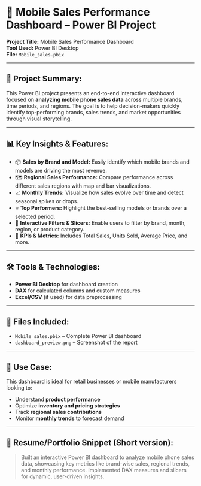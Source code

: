 # 📱 Mobile Sales Performance Dashboard – Power BI Project

**Project Title:** Mobile Sales Performance Dashboard  
**Tool Used:** Power BI Desktop  
**File:** `Mobile_sales.pbix`

---

## 🧠 Project Summary:
This Power BI project presents an end-to-end interactive dashboard focused on **analyzing mobile phone sales data** across multiple brands, time periods, and regions. The goal is to help decision-makers quickly identify top-performing brands, sales trends, and market opportunities through visual storytelling.

---

## 📊 Key Insights & Features:

- 📦 **Sales by Brand and Model:** Easily identify which mobile brands and models are driving the most revenue.
- 🗺️ **Regional Sales Performance:** Compare performance across different sales regions with map and bar visualizations.
- 📈 **Monthly Trends:** Visualize how sales evolve over time and detect seasonal spikes or drops.
- ⭐ **Top Performers:** Highlight the best-selling models or brands over a selected period.
- 🎯 **Interactive Filters & Slicers:** Enable users to filter by brand, month, region, or product category.
- 📌 **KPIs & Metrics:** Includes Total Sales, Units Sold, Average Price, and more.

---

## 🛠️ Tools & Technologies:
- **Power BI Desktop** for dashboard creation
- **DAX** for calculated columns and custom measures
- **Excel/CSV** (if used) for data preprocessing

---

## 📁 Files Included:
- `Mobile_sales.pbix` – Complete Power BI dashboard
- `dashboard_preview.png` – Screenshot of the report

---

## 🚀 Use Case:
This dashboard is ideal for retail businesses or mobile manufacturers looking to:
- Understand **product performance**
- Optimize **inventory and pricing strategies**
- Track **regional sales contributions**
- Monitor **monthly trends** to forecast demand

---

## 💼 Resume/Portfolio Snippet (Short version):
> Built an interactive Power BI dashboard to analyze mobile phone sales data, showcasing key metrics like brand-wise sales, regional trends, and monthly performance. Implemented DAX measures and slicers for dynamic, user-driven insights.
